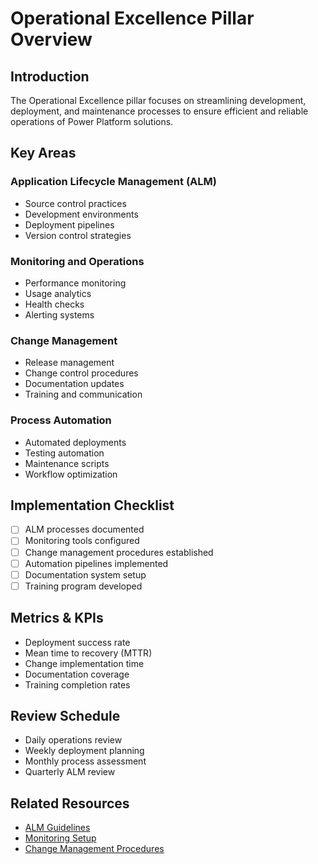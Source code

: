 # Operational Excellence Pillar Overview

## Introduction
The Operational Excellence pillar focuses on streamlining development, deployment, and maintenance processes to ensure efficient and reliable operations of Power Platform solutions.

## Key Areas

### Application Lifecycle Management (ALM)
- Source control practices
- Development environments
- Deployment pipelines
- Version control strategies

### Monitoring and Operations
- Performance monitoring
- Usage analytics
- Health checks
- Alerting systems

### Change Management
- Release management
- Change control procedures
- Documentation updates
- Training and communication

### Process Automation
- Automated deployments
- Testing automation
- Maintenance scripts
- Workflow optimization

## Implementation Checklist
- [ ] ALM processes documented
- [ ] Monitoring tools configured
- [ ] Change management procedures established
- [ ] Automation pipelines implemented
- [ ] Documentation system setup
- [ ] Training program developed

## Metrics & KPIs
- Deployment success rate
- Mean time to recovery (MTTR)
- Change implementation time
- Documentation coverage
- Training completion rates

## Review Schedule
- Daily operations review
- Weekly deployment planning
- Monthly process assessment
- Quarterly ALM review

## Related Resources
- [ALM Guidelines](alm-guidelines)
- [Monitoring Setup](monitoring)
- [Change Management Procedures](change-management) 